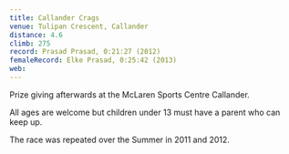 ```yaml
---
title: Callander Crags
venue: Tulipan Crescent, Callander
distance: 4.6
climb: 275
record: Prasad Prasad, 0:21:27 (2012)
femaleRecord: Elke Prasad, 0:25:42 (2013)
web: 
---
```

Prize giving afterwards at the McLaren Sports Centre Callander.

All ages are welcome but children under 13 must have a parent who can keep up.

The race was repeated over the Summer in 2011 and 2012.
